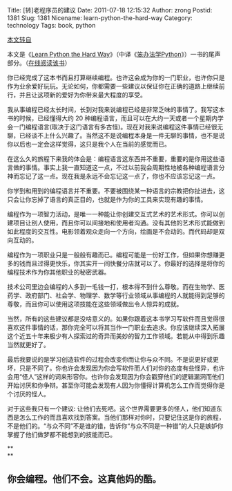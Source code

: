 Title: [转]老程序员的建议
Date: 2011-07-18 12:15:32
Author: zrong
Postid: 1381
Slug: 1381
Nicename: learn-python-the-hard-way
Category: technology
Tags: book, python

[本文转自](http://readthedocs.org/docs/learn-python-the-hard-way-zh_cn-translation/en/latest/advice.html)

本文是《[Learn Python the Hard
Way](http://learnpythonthehardway.org/book/ "Learn Python The Hard Way")》（中译《[笨办法学Python](http://readthedocs.org/docs/learn-python-the-hard-way-zh_cn-translation/en/latest/index.html "笨办法学Python")》）一书的尾声部分。（[在线阅读该书](http://readthedocs.org/docs/learn-python-the-hard-way-zh_cn-translation/en/latest/index.html "笨办法学Python")）

你已经完成了这本书而且打算继续编程。也许这会成为你的一门职业，也许你只是作为业余爱好玩玩。无论如何，你都需要一些建议以保证你在正确的道路上继续前行，并且让这项新的爱好为你带来最大程度的享受。

我从事编程已经太长时间，长到对我来说编程已经是非常乏味的事情了。我写这本书的时候，已经懂得大约
20
种编程语言，而且可以在大约一天或者一个星期内学会一门编程语言(取决于这门语言有多古怪)。现在对我来说编程这件事情已经很无聊，已经谈不上什么兴趣了。当然这不是说编程本身是一件无聊的事情，也不是说你以后也一定会这样觉得，这只是我个人在当前的感觉而已。<!--more-->

在这么久的旅程下来我的体会是：编程语言这东西并不重要，重要的是你用这些语言做的事情。事实上我一直知道这一点，不过以前我会周期性地被各种编程语言分神而忘记了这一点。现在我是永远不会忘记这一点了，你也不应该忘记这一点。

你学到和用到的编程语言并不重要。不要被围绕某一种语言的宗教把你扯进去，这只会让你忘掉了语言的真正目的，也就是作为你的工具来实现有趣的事情。

编程作为一项智力活动，是唯一一种能让你创建交互式艺术的艺术形式。你可以创建项目让别人使用，而且你可以间接地和使用者沟通。没有其他的艺术形式能做到如此程度的交互性。电影领着观众走向一个方向，绘画是不会动的。而代码却是双向互动的。

编程作为一项职业只是一般般有趣而已。编程可能是一份好工作，但如果你想赚更多的钱而且过得更快乐，你其实开一间快餐分店就可以了。你最好的选择是将你的编程技术作为你其他职业的秘密武器。

技术公司里边会编程的人多到一毛钱一打，根本得不到什么尊敬。而在生物学、医药学、政府部门、社会学、物理学、数学等行业领域从事编程的人就能得到足够的尊敬，而且你可以使用这项技能在这些领域做出令人惊异的成就。

当然，所有的这些建议都是没啥意义的。如果你跟着这本书学习写软件而且觉得很喜欢这件事情的话，那你完全可以将其当作一门职业去追求。你应该继续深入拓展这个近五十年来极少有人探索过的奇异而美妙的智力工作领域。若能从中得到乐趣当然就更好了。

最后我要说的是学习创造软件的过程会改变你而让你与众不同。不是说更好或更坏，只是不同了。你也许会发现因为你会写软件而人们对你的态度有些怪异，也许会用“怪人”这样的词来形容你。也许你会发现因为你会戳穿他们的逻辑漏洞而他们开始讨厌和你争辩。甚至你可能会发现有人因为你懂得计算机怎么工作而觉得你是个讨厌的怪人。

对于这些我只有一个建议:
让他们去死吧。这个世界需要更多的怪人，他们知道东西是怎么工作的而且喜欢找到答案。当他们那样对你时，只要记住这是你的旅程，不是他们的。“与众不同”不是谁的错，告诉你“与众不同是一种错”的人只是嫉妒你掌握了他们做梦都不能想到的技能而已。

**  
**

你会编程。他们不会。这真他妈的酷。
----------------------------------

</strong>

